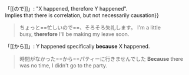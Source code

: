 「[[ので]]」: "X happened, therefore Y happened".  
Implies that there is correlation, but not necessarily causation}}  
>ちょっと==忙しいので==、そろそろ失礼します。
>I'm a little busy, **therefore** I'll be making my leave soon.  
  
「[[から]]」: Y happened specifically **because** X happened.  
>時間がなかった==から==パティーに行きませんでした
>**Because** there was no time, I didn't go to the party.